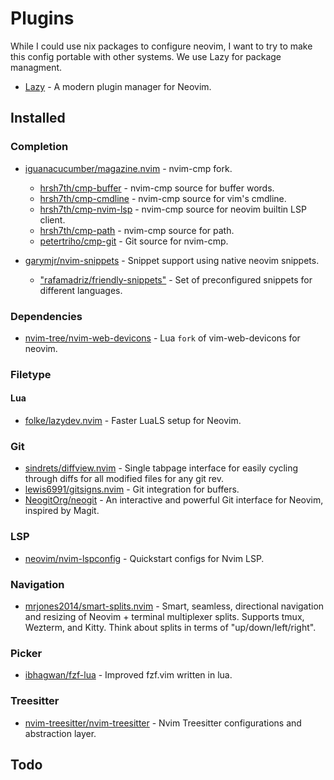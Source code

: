 # Plugins

While I could use nix packages to configure neovim, I want to try to make this config portable with other systems. We use Lazy for package managment.

- [Lazy](https://github.com/folke/lazy.nvim) - A modern plugin manager for Neovim.

## Installed

### Completion

- [iguanacucumber/magazine.nvim](https://github.com/iguanacucumber/magazine.nvim) - nvim-cmp fork.
    - [hrsh7th/cmp-buffer](https://github.com/hrsh7th/cmp-buffer) - nvim-cmp source for buffer words.
    - [hrsh7th/cmp-cmdline](https://github.com/hrsh7th/cmp-cmdline) -  nvim-cmp source for vim's cmdline.
    - [hrsh7th/cmp-nvim-lsp](https://github.com/hrsh7th/cmp-nvim-lsp) - nvim-cmp source for neovim builtin LSP client.
    - [hrsh7th/cmp-path](https://github.com/hrsh7th/cmp-path) - nvim-cmp source for path.
    - [petertriho/cmp-git](https://github.com/petertriho/cmp-git) - Git source for nvim-cmp.

- [garymjr/nvim-snippets](https://github.com/garymjr/nvim-snippets) - Snippet support using native neovim snippets.
    - ["rafamadriz/friendly-snippets"](https://github.com/rafamadriz/friendly-snippets) - Set of preconfigured snippets for different languages.

### Dependencies

- [nvim-tree/nvim-web-devicons](https://github.com/nvim-tree/nvim-web-devicons) - Lua `fork` of vim-web-devicons for neovim.

### Filetype

#### Lua

- [folke/lazydev.nvim](https://github.com/folke/lazydev.nvim) - Faster LuaLS setup for Neovim.

### Git

- [sindrets/diffview.nvim](https://github.com/sindrets/diffview.nvim) - Single tabpage interface for easily cycling through diffs for all modified files for any git rev.
- [lewis6991/gitsigns.nvim](https://github.com/lewis6991/gitsigns.nvim) - Git integration for buffers.
- [NeogitOrg/neogit](https://github.com/NeogitOrg/neogit) - An interactive and powerful Git interface for Neovim, inspired by Magit.

### LSP

- [neovim/nvim-lspconfig](https://github.com/neovim/nvim-lspconfig) - Quickstart configs for Nvim LSP.

### Navigation

- [mrjones2014/smart-splits.nvim](https://github.com/mrjones2014/smart-splits.nvim) - Smart, seamless, directional navigation and resizing of Neovim + terminal multiplexer splits. Supports tmux, Wezterm, and Kitty. Think about splits in terms of "up/down/left/right".

### Picker

- [ibhagwan/fzf-lua](https://github.com/ibhagwan/fzf-lua) - Improved fzf.vim written in lua.

### Treesitter

- [nvim-treesitter/nvim-treesitter](https://github.com/nvim-treesitter/nvim-treesitter) - Nvim Treesitter configurations and abstraction layer.

## Todo


